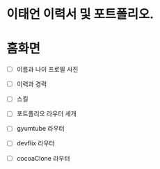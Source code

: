 # 이태언 이력서 및 포트폴리오.

# 홈화면

- [ ] 이름과 나이 프로필 사진
- [ ] 이력과 경력
- [ ] 스킬
- [ ] 포트폴리오 라우터 세개

- [ ] gyumtube 라우터

- [ ] devflix 라우터

- [ ] cocoaClone 라우터
